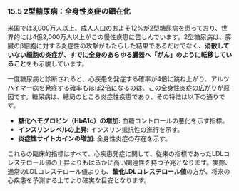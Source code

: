 ### 15.5 2型糖尿病：全身性炎症の顕在化

米国では3,000万人以上、成人人口のおよそ12%が2型糖尿病を患っており、世界的には4億2,000万人以上がこの慢性疾患に苦しんでいます。2型糖尿病は、膵臓のβ細胞に対する炎症性の攻撃がもたらした結果であるだけでなく、**消散していない細胞の炎症が、すでに全身のあらゆる臓器へ「がん」のように転移していること**をも示唆しています。

一度糖尿病と診断されると、心疾患を発症する確率が4倍に跳ね上がり、アルツハイマー病を発症する確率もほぼ2倍になるのは、この全身性炎症の広がりが原因です。糖尿病は、結局のところ炎症性疾患であり、その特徴は以下の通りです。

*   **糖化ヘモグロビン（HbA1c）の増加:** 血糖コントロールの悪化を示す指標。
*   **インスリンレベルの上昇:** インスリン抵抗性の進行を示す。
*   **炎症性サイトカインの増加:** 全身性炎症の存在を示す。

これらの臨床的指標はすべて、心疾患発症に関して、従来の指標であったLDLコレステロール値の上昇よりもはるかに高い関連性を持つ予兆となります。実際、通常のLDLコレステロール値よりも、**酸化LDLコレステロール値**の方が、将来の心疾患を予測する上でより確実な目安となります。
